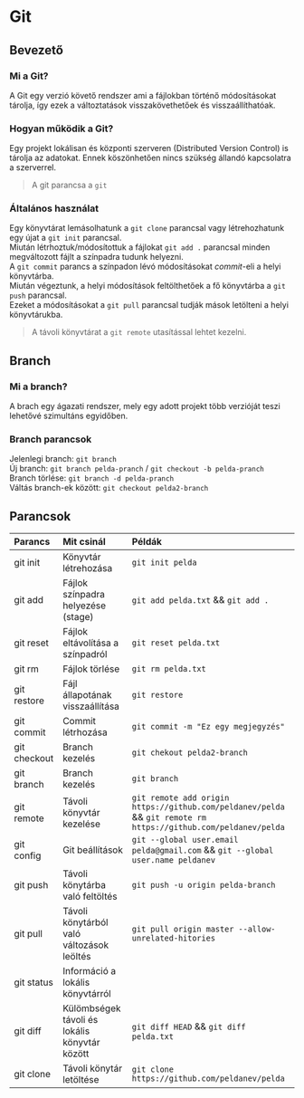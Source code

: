 # Git
## Bevezető
### Mi a Git?
A Git egy verzió követő rendszer ami a fájlokban történő módosításokat tárolja, így ezek a változtatások visszakövethetőek és visszaállíthatóak.

### Hogyan működik a Git?
Egy projekt lokálisan és központi szerveren (Distributed Version Control) is tárolja az adatokat. Ennek köszönhetően nincs szükség állandó kapcsolatra a szerverrel.
> A git parancsa a `git`

### Általános használat
Egy könyvtárat lemásolhatunk a `git clone` parancsal vagy létrehozhatunk egy újat a `git init` parancsal.\
Miután létrhoztuk/módosítottuk a fájlokat `git add .` parancsal minden megváltozott fájlt a színpadra tudunk helyezni.\
A `git commit` parancs a színpadon lévó módosításokat *commit*-eli a helyi könyvtárba.\
Miután végeztunk, a helyi módosítások feltölthetőek a fő könyvtárba a `git push` parancsal.\
Ezeket a módosításokat a `git pull` parancsal tudják mások letölteni a helyi könyvtárukba.
> A távoli könyvtárat a `git remote` utasítással lehtet kezelni.

## Branch
### Mi a branch?
A brach egy ágazati rendszer, mely egy adott projekt több verzióját teszi lehetővé szimultáns egyidőben.

### Branch parancsok
Jelenlegi branch: `git branch`\
Új branch: `git branch pelda-pranch` / `git checkout -b pelda-pranch`\
Branch törlése: `git branch -d pelda-pranch`\
Váltás branch-ek között: `git checkout pelda2-branch`

## Parancsok

|Parancs|Mit csinál|Példák|
|:---|:---|:---|
|git init|Könyvtár létrehozása|`git init pelda`|
|git add|Fájlok színpadra helyezése (stage)|`git add pelda.txt` && `git add .`|
|git reset|Fájlok eltávolítása a színpadról|`git reset pelda.txt`|
|git rm|Fájlok törlése|`git rm pelda.txt`|
|git restore|Fájl állapotának visszaállítása|`git restore `|
|git commit|Commit létrhozása|`git commit -m "Ez egy megjegyzés"`|
|git checkout|Branch kezelés|`git chekout pelda2-branch`|
|git branch|Branch kezelés|`git branch `|
|git remote|Távoli könyvtár kezelése|`git remote add origin https://github.com/peldanev/pelda` && `git remote rm https://github.com/peldanev/pelda`|
|git config|Git beállítások|`git --global user.email pelda@gmail.com` && `git --global user.name peldanev`|
|git push|Távoli könytárba való feltöltés|`git push -u origin pelda-branch`|
|git pull|Távoli könytárból való változások leöltés|`git pull origin master --allow-unrelated-hitories`|
|git status|Információ a lokális könyvtárról|
|git diff|Külömbségek távoli és lokális könyvtár között|`git diff HEAD` && `git diff pelda.txt`|
|git clone|Távoli könytár letöltése|`git clone https://github.com/peldanev/pelda`|
